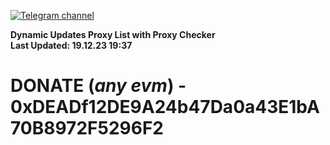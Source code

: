 [![Telegram channel](https://img.shields.io/endpoint?url=https://runkit.io/damiankrawczyk/telegram-badge/branches/master?url=https://t.me/n4z4v0d)](https://t.me/n4z4v0d) 

**Dynamic Updates Proxy List with Proxy Checker**  
**Last Updated: 19.12.23 19:37**

# DONATE (_any evm_) - 0xDEADf12DE9A24b47Da0a43E1bA70B8972F5296F2
